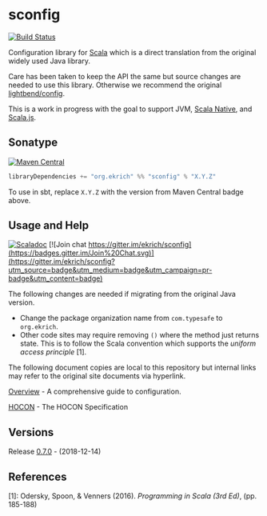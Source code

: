 # sconfig
[![Build Status](https://travis-ci.org/ekrich/sconfig.svg?branch=master)](https://travis-ci.org/ekrich/sconfig)

Configuration library for [Scala](https://www.scala-lang.org/) which is a direct translation 
from the original widely used Java library. 

Care has been taken to keep the API the same but source changes are needed to use this library. 
Otherwise we recommend the original [lightbend/config](https://github.com/lightbend/config).


This is a work in progress with the goal to support JVM,
[Scala Native](https://scala-native.readthedocs.io/), and [Scala.js](https://www.scala-js.org/).

## Sonatype
[![Maven Central](https://maven-badges.herokuapp.com/maven-central/org.ekrich/sconfig/badge.svg)](https://maven-badges.herokuapp.com/maven-central/org.ekrich/sconfig)

```scala
libraryDependencies += "org.ekrich" %% "sconfig" % "X.Y.Z"
```

To use in sbt, replace `X.Y.Z` with the version from Maven Central badge above.

## Usage and Help
[![Scaladoc](https://www.javadoc.io/badge/org.ekrich/sconfig_2.12.svg?label=scaladoc)](https://www.javadoc.io/doc/org.ekrich/sconfig_2.12)
[![Join chat https://gitter.im/ekrich/sconfig](https://badges.gitter.im/Join%20Chat.svg)](https://gitter.im/ekrich/sconfig?utm_source=badge&utm_medium=badge&utm_campaign=pr-badge&utm_content=badge)

The following changes are needed if migrating from the original Java version.
- Change the package organization name from `com.typesafe` to `org.ekrich`.
- Other code sites may require removing `()` where the method just returns state. This is to 
follow the Scala convention which supports the *uniform access principle* [1].

The following document copies are local to this repository but internal links may refer to the
original site documents via hyperlink.

[Overview](docs/original/README.md) - A comprehensive guide to configuration.

[HOCON](docs/original/HOCON.md) - The HOCON Specification

## Versions

Release [0.7.0](https://github.com/ekrich/sconfig/releases/tag/v0.7.0) - (2018-12-14)

## References
[1]: Odersky, Spoon, & Venners (2016). *Programming in Scala (3rd Ed)*, (pp. 185-188)
